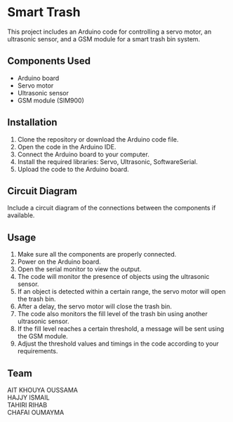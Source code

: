 # Smart Trash
This project includes an Arduino code for controlling a servo motor, an ultrasonic sensor, and a GSM module for a smart trash bin system.

## Components Used
* Arduino board <br>
* Servo motor <br>
* Ultrasonic sensor <br>
* GSM module (SIM900) <br>
## Installation
1. Clone the repository or download the Arduino code file. <br>
2. Open the code in the Arduino IDE. <br>
3. Connect the Arduino board to your computer. <br>
4. Install the required libraries: Servo, Ultrasonic, SoftwareSerial. <br>
5. Upload the code to the Arduino board. <br>
## Circuit Diagram 
Include a circuit diagram of the connections between the components if available.

## Usage
1. Make sure all the components are properly connected. <br>
2. Power on the Arduino board. <br>
3. Open the serial monitor to view the output. <br>
4. The code will monitor the presence of objects using the ultrasonic sensor. <br>
5. If an object is detected within a certain range, the servo motor will open the trash bin. <br>
6. After a delay, the servo motor will close the trash bin. <br>
7. The code also monitors the fill level of the trash bin using another ultrasonic sensor. <br>
8. If the fill level reaches a certain threshold, a message will be sent using the GSM module. <br>
9. Adjust the threshold values and timings in the code according to your requirements. <br>

## Team
AIT KHOUYA OUSSAMA <br>
HAJJY ISMAIL <br>
TAHIRI RIHAB <br>
CHAFAI OUMAYMA <br>


